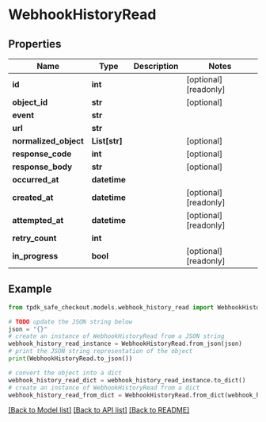 # WebhookHistoryRead



## Properties

Name | Type | Description | Notes
------------ | ------------- | ------------- | -------------
**id** | **int** |  | [optional] [readonly] 
**object_id** | **str** |  | [optional] 
**event** | **str** |  | 
**url** | **str** |  | 
**normalized_object** | **List[str]** |  | [optional] 
**response_code** | **int** |  | [optional] 
**response_body** | **str** |  | [optional] 
**occurred_at** | **datetime** |  | 
**created_at** | **datetime** |  | [optional] [readonly] 
**attempted_at** | **datetime** |  | [optional] [readonly] 
**retry_count** | **int** |  | 
**in_progress** | **bool** |  | [optional] [readonly] 

## Example

```python
from tpdk_safe_checkout.models.webhook_history_read import WebhookHistoryRead

# TODO update the JSON string below
json = "{}"
# create an instance of WebhookHistoryRead from a JSON string
webhook_history_read_instance = WebhookHistoryRead.from_json(json)
# print the JSON string representation of the object
print(WebhookHistoryRead.to_json())

# convert the object into a dict
webhook_history_read_dict = webhook_history_read_instance.to_dict()
# create an instance of WebhookHistoryRead from a dict
webhook_history_read_from_dict = WebhookHistoryRead.from_dict(webhook_history_read_dict)
```
[[Back to Model list]](../README.md#documentation-for-models) [[Back to API list]](../README.md#documentation-for-api-endpoints) [[Back to README]](../README.md)


